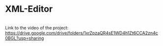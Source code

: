 # XML-Editor
<br>
Link to the video of the project:
</br>
<a href="https://drive.google.com/drive/folders/1xrZpzaQR4sE1WD4h1Zt6CCA2zn4c0BGL?usp=sharing">https://drive.google.com/drive/folders/1xrZpzaQR4sE1WD4h1Zt6CCA2zn4c0BGL?usp=sharing</a>

